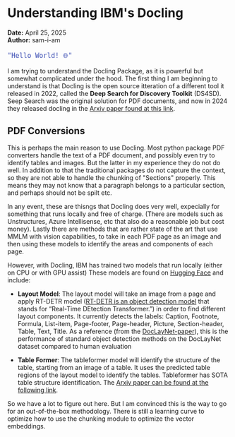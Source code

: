 # Understanding IBM's Docling

**Date:** April 25, 2025  
**Author:** sam-i-am

<pre style="color: #3f51b5; font-size: 1.1rem;"><code>"Hello World! 🌐"</code></pre>

I am trying to understand the Docling Package, as it is powerful but somewhat complicated under the hood.  The first thing I am beginning to understand is that Docling is the open source itteration of a different tool it released in 2022, called the **Deep Search for Discovery Toolkit** (DS4SD).  Seep Search was the original solution for PDF documents, and now in 2024 they released docling in the [Arxiv paper found at this link](https://arxiv.org/pdf/2501.17887).  

## PDF Conversions

This is perhaps the main reason to use Docling.  Most python package PDF converters handle the text of a PDF document, and possibly even try to identify tables and images. But the latter in my experience they do not do well.  In addition to that the traditional packages do not capture the context, so they are not able to handle the chunking of "Sections" properly.  This means they may not know that a paragraph belongs to a particular section, and perhaps should not be spilt etc.  

In any event, these are thisngs that Docling does very well, expecially for something that runs locally and free of charge.  (There are models such as Unstructures, Azure Intellisense, etc that also do a reasonable job but cost money).  Lastly there are methods that are rather state of the art that use MMLM with vision capabilities, to take in each PDF page as an image and then using these models to identify the areas and components of each page.  

However, with Docling, IBM has trained two models that run locally (either on CPU or with GPU assist) These models are found on [Hugging Face](https://huggingface.co/ds4sd/docling-models) and include:

* **Layout Model**: The layout model will take an image from a page and apply RT-DETR model ([RT-DETR is an object detection model](https://huggingface.co/docs/transformers/en/model_doc/rt_detr) that stands for “Real-Time DEtection Transformer.”) in order to find different layout components. It currently detects the labels: Caption, Footnote, Formula, List-item, Page-footer, Page-header, Picture, Section-header, Table, Text, Title. As a reference (from the [DocLayNet-paper](https://arxiv.org/pdf/2206.01062)), this is the performance of standard object detection methods on the DocLayNet dataset compared to human evaluation 

* **Table Former**: The tableformer model will identify the structure of the table, starting from an image of a table. It uses the predicted table regions of the layout model to identify the tables. Tableformer has SOTA table structure identification.  The [Arxiv paper can be found at the following link](https://arxiv.org/pdf/2203.01017).  

So we have a lot to figure out here.  But I am convinced this is the way to go for an out-of-the-box methodology.  There is still a learning curve to optimize how to use the chunking module to optimize the vector embeddings.  
